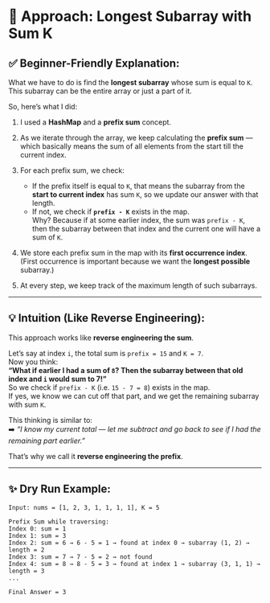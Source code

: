 # 📝 Approach: Longest Subarray with Sum K

## ✅ Beginner-Friendly Explanation:

What we have to do is find the **longest subarray** whose sum is equal to `K`. This subarray can be the entire array or just a part of it.

So, here’s what I did:

1. I used a **HashMap** and a **prefix sum** concept.
2. As we iterate through the array, we keep calculating the **prefix sum** — which basically means the sum of all elements from the start till the current index.
3. For each prefix sum, we check:
   - If the prefix itself is equal to `K`, that means the subarray from the **start to current index** has sum `K`, so we update our answer with that length.
   - If not, we check if **`prefix - K`** exists in the map.  
     Why? Because if at some earlier index, the sum was `prefix - K`, then the subarray between that index and the current one will have a sum of `K`.

4. We store each prefix sum in the map with its **first occurrence index**.  
   (First occurrence is important because we want the **longest possible** subarray.)

5. At every step, we keep track of the maximum length of such subarrays.

---

## 💡 Intuition (Like Reverse Engineering):

This approach works like **reverse engineering the sum**.

Let’s say at index `i`, the total sum is `prefix = 15` and `K = 7`.  
Now you think:  
**“What if earlier I had a sum of `8`? Then the subarray between that old index and `i` would sum to 7!”**  
So we check if `prefix - K` (i.e. `15 - 7 = 8`) exists in the map.  
If yes, we know we can cut off that part, and we get the remaining subarray with sum `K`.

This thinking is similar to:  
➡️ *“I know my current total — let me subtract and go back to see if I had the remaining part earlier.”*

That’s why we call it **reverse engineering the prefix**.

---

## ✨ Dry Run Example:

```text
Input: nums = [1, 2, 3, 1, 1, 1, 1], K = 5

Prefix Sum while traversing:
Index 0: sum = 1
Index 1: sum = 3
Index 2: sum = 6 → 6 - 5 = 1 → found at index 0 → subarray (1, 2) → length = 2
Index 3: sum = 7 → 7 - 5 = 2 → not found
Index 4: sum = 8 → 8 - 5 = 3 → found at index 1 → subarray (3, 1, 1) → length = 3
...

Final Answer = 3
